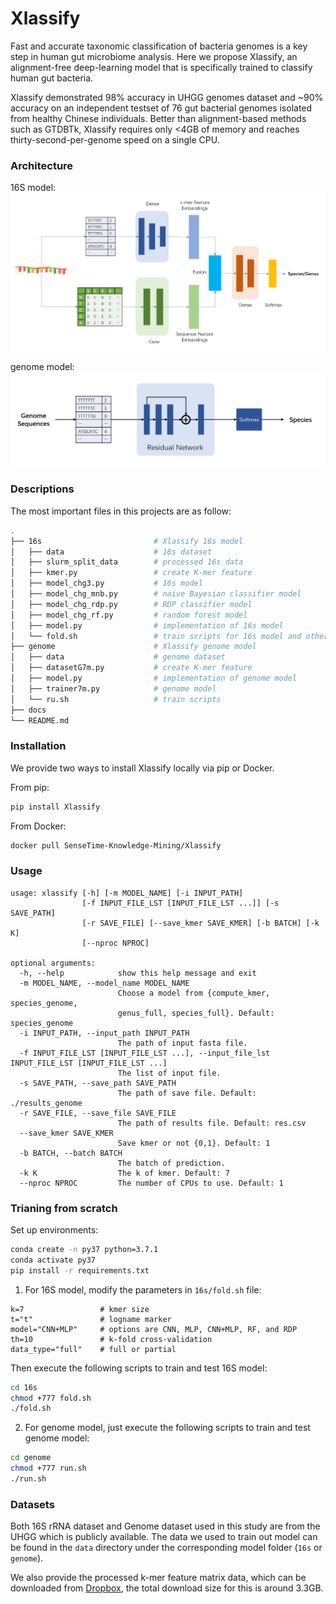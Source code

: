 # Xlassify

Fast and accurate taxonomic classification of bacteria genomes is a key step in human gut microbiome analysis. Here we propose Xlassify, an alignment-free deep-learning model that is specifically trained to classify human gut bacteria.

Xlassify demonstrated 98% accuracy in UHGG genomes dataset and \~90% accuracy on an independent testset of 76 gut bacterial genomes isolated from healthy Chinese individuals. Better than alignment-based methods such as GTDBTk, Xlassify requires only <4GB of memory and reaches thirty-second-per-genome speed on a single CPU.


### Architecture

16S model:
![16s_model](./docs/images/16s_model.png)

genome model:
![genome_model](./docs/images/genome_model.png)


### Descriptions  

The most important files in this projects are as follow:
```bash
.
├── 16s                         # Xlassify 16s model
│   ├── data                    # 16s dataset
│   ├── slurm_split_data        # processed 16s data
│   ├── kmer.py                 # create K-mer feature
│   ├── model_chg3.py           # 16s model
│   ├── model_chg_mnb.py        # naive Bayesian classifier model
│   ├── model_chg_rdp.py        # RDP classifier model
│   ├── model_chg_rf.py         # random forest model
│   ├── model.py                # implementation of 16s model
│   └── fold.sh                 # train scripts for 16s model and other baselines
├── genome                      # Xlassify genome model
│   ├── data                    # genome dataset
│   ├── datasetG7m.py           # create K-mer feature
│   ├── model.py                # implementation of genome model
│   ├── trainer7m.py            # genome model
│   └── ru.sh                   # train scripts
├── docs
└── README.md
```


### Installation

We provide two ways to install Xlassify locally via pip or Docker.

From pip:

```bash
pip install Xlassify
```

From Docker:
```bash
docker pull SenseTime-Knowledge-Mining/Xlassify
```


### Usage
```
usage: xlassify [-h] [-m MODEL_NAME] [-i INPUT_PATH]
                [-f INPUT_FILE_LST [INPUT_FILE_LST ...]] [-s SAVE_PATH]
                [-r SAVE_FILE] [--save_kmer SAVE_KMER] [-b BATCH] [-k K]
                [--nproc NPROC]

optional arguments:
  -h, --help            show this help message and exit
  -m MODEL_NAME, --model_name MODEL_NAME
                        Choose a model from {compute_kmer, species_genome,
                        genus_full, species_full}. Default: species_genome
  -i INPUT_PATH, --input_path INPUT_PATH
                        The path of input fasta file.
  -f INPUT_FILE_LST [INPUT_FILE_LST ...], --input_file_lst INPUT_FILE_LST [INPUT_FILE_LST ...]
                        The list of input file.
  -s SAVE_PATH, --save_path SAVE_PATH
                        The path of save file. Default: ./results_genome
  -r SAVE_FILE, --save_file SAVE_FILE
                        The path of results file. Default: res.csv
  --save_kmer SAVE_KMER
                        Save kmer or not {0,1}. Default: 1
  -b BATCH, --batch BATCH
                        The batch of prediction.
  -k K                  The k of kmer. Default: 7
  --nproc NPROC         The number of CPUs to use. Default: 1
```


### Trianing from scratch

Set up environments:
```bash
conda create -n py37 python=3.7.1
conda activate py37
pip install -r requirements.txt
```

1. For 16S model, modify the parameters in `16s/fold.sh` file:
```
k=7                 # kmer size
t="t"               # logname marker
model="CNN+MLP"     # options are CNN, MLP, CNN+MLP, RF, and RDP
th=10               # k-fold cross-validation
data_type="full"    # full or partial
```

Then execute the following scripts to train and test 16S model:
```bash
cd 16s
chmod +777 fold.sh
./fold.sh
```

2. For genome model, just execute the following scripts to train and test genome model:
```bash
cd genome
chmod +777 run.sh
./run.sh
```

### Datasets

Both 16S rRNA dataset and Genome dataset used in this study are from the UHGG which is publicly available. The data we used to train out model can be found in the `data` directory under the corresponding model folder (`16s` or `genome`).

We also provide the processed k-mer feature matrix data, which can be downloaded from [Dropbox](https://www.dropbox.com/s/oxh6fb52peqfuum/kmer7_mat_ge5_le50_dedup.npy?dl=0), the total download size for this is around 3.3GB.
